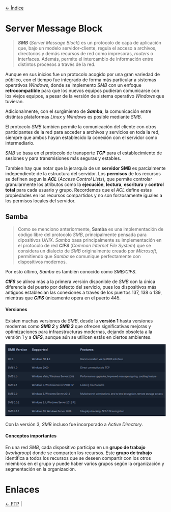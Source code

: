 [<- Índice](../../../Pentesting.md)
# Server Message Block

> ***SMB*** (*Server Message Block*) es un protocolo de capa de aplicación que, bajo un modelo servidor-cliente, regula el acceso a archivos, directorios y demás recursos de red como impresoras, *routers* o interfaces. Además, permite el intercambio de información entre distintos procesos a través de la red.

Aunque en sus inicios fue un protocolo acogido por una gran variedad de público, con el tiempo fue integrado de forma más particular a sistemas operativos *Windows*, donde se implemento *SMB* con un enfoque **retrocompatible** para que los nuevos equipos pudieran comunicarse con los viejos equipos, a pesar de la versión de sistema operativo *Windows* que tuvieran.

Adicionalmente, con el surgimiento de ***Samba***, la comunicación entre distintas plataformas *Linux* y *Windows* es posible mediante *SMB*.

El protocolo *SMB* tambien permite la comunicación del cliente con otros participantes de la red para acceder a archivos y servicios en toda la red, siempre que ambos hayan establecido la conexión con el servidor como intermediario.

*SMB* se basa en el protocolo de transporte ***TCP*** para el establecimiento de sesiones y para transmisiones más seguras y estables.

Tambien hay que notar que la jerarquía de un **servidor SMB** es parcialmente independiente de la estructura del servidor.
Los **permisos** de los recursos se definen segun la ***ACL*** (*Access Control Lists*), que permite controlar granularmente los atributos como la **ejecución**, **lectura**, **escritura** y **control total** para cada usuario y grupo.
Recordemos que el *ACL* define estas propiedades en los recursos compartidos y no son forzosamente iguales a los permisos locales del servidor.

## Samba

> Como se menciono anteriormente, **Samba** es una implementación de código libre del protocolo *SMB*, principalmente pensada para dipositivos *UNIX*. *Samba* basa principalmente su implementación en el protocolo de red ***CIFS*** (*Common Internet File System*) que se considera un dialecto de *SMB* originalmente creado por *Microsoft*, permitiendo que *Samba* se comunique perfectamente con dispositivos modernos.

Por esto último, *Samba* es también conocido como *SMB/CIFS*.

***CIFS*** se alínea más a la primera versión disponible de *SMB* con la única diferencia del puerto por defecto del servicio, pues los dispositivos más antiguos establecian las conexiones a través de los puertos 137, 138 o 139, mientras que ***CIFS*** únicamente opera en el puerto 445.

#### Versiones

Existen muchas versiones de *SMB*, desde la **versión 1** hasta versiones modernas como ***SMB 2*** y ***SMB 3*** que ofrecen significativas mejoras y optimizaciones para infraestructuras modernas, dejando obsoleta a la versión 1 y a ***CIFS***, aunque aún se utilicen estás en ciertos ambientes.

![versionesSMB.png](imagenes/versionesSMB.png)

Con la versión 3, *SMB* incluso fue incorporado a *Active Directory*.

#### Conceptos importantes

En una red *SMB*, cada dispositivo participa en un **grupo de trabajo** (*workgroup*) donde se comparten los recursos. Este **grupo de trabajo** identifica a todos los recursos que se deseen compartir con los otros miembros en el grupo y puede haber varios grupos según la organización y segmentación en la organización.



# Enlaces

[<- FTP](FTP.md) | 